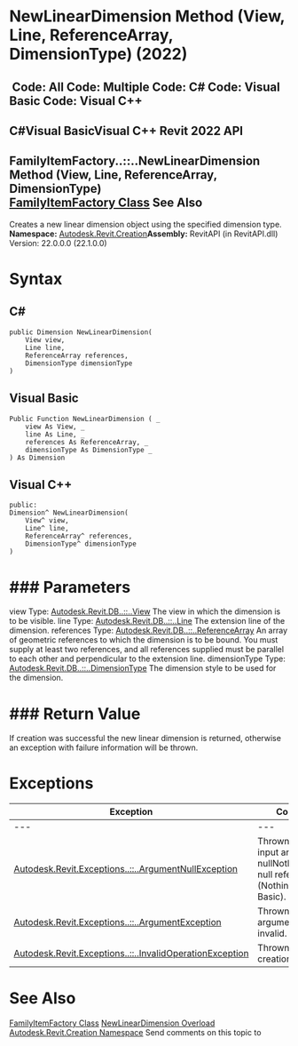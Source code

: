 # NewLinearDimension Method (View, Line, ReferenceArray, DimensionType) (2022)

﻿
 Code: All Code: Multiple Code: C# Code: Visual Basic Code: Visual C++   
---  
C#Visual BasicVisual C++
Revit 2022 API  
---  
FamilyItemFactory..::..NewLinearDimension Method (View, Line, ReferenceArray, DimensionType)  
[FamilyItemFactory Class](a7622967-1381-c17f-ed04-1ebe40da0440.md "FamilyItemFactory Class") See Also  
---  
Creates a new linear dimension object using the specified dimension type.
**Namespace:** [Autodesk.Revit.Creation](ded320da-058a-4edd-0418-0582389559a7.md "Autodesk.Revit.Creation Namespace")**Assembly:** RevitAPI (in RevitAPI.dll) Version: 22.0.0.0 (22.1.0.0)
# Syntax
C#  
---  
```text
public Dimension NewLinearDimension(
	View view,
	Line line,
	ReferenceArray references,
	DimensionType dimensionType
)
```
  
Visual Basic  
---  
```text
Public Function NewLinearDimension ( _
	view As View, _
	line As Line, _
	references As ReferenceArray, _
	dimensionType As DimensionType _
) As Dimension
```
  
Visual C++  
---  
```text
public:
Dimension^ NewLinearDimension(
	View^ view, 
	Line^ line, 
	ReferenceArray^ references, 
	DimensionType^ dimensionType
)
```
  
# ### Parameters
view
    Type: [Autodesk.Revit.DB..::..View](fb92a4e7-f3a7-ef14-e631-342179b18de9.md "View Class") The view in which the dimension is to be visible. 
line
    Type: [Autodesk.Revit.DB..::..Line](e7329450-434a-918b-661c-65e15e0585a5.md "Line Class") The extension line of the dimension. 
references
    Type: [Autodesk.Revit.DB..::..ReferenceArray](bc9192b5-6666-a8de-0128-87dae479fd6a.md "ReferenceArray Class") An array of geometric references to which the dimension is to be bound. You must supply at least two references, and all references supplied must be parallel to each other and perpendicular to the extension line. 
dimensionType
    Type: [Autodesk.Revit.DB..::..DimensionType](a6f6655d-3383-a0ea-670d-0bbe6d2bb964.md "DimensionType Class") The dimension style to be used for the dimension. 
# ### Return Value
If creation was successful the new linear dimension is returned, otherwise an exception with failure information will be thrown.
# Exceptions
| Exception | Condition |
| --- | --- |
| --- | --- |
| [Autodesk.Revit.Exceptions..::..ArgumentNullException](631e1424-60f4-929b-4e52-dda9dcd26316.md "ArgumentNullException Class") | Thrown when any input argument is nullNothingnullptra null reference (Nothing in Visual Basic). |
| [Autodesk.Revit.Exceptions..::..ArgumentException](2e6e4206-97a8-dd4b-df5d-4269f4bb6088.md "ArgumentException Class") | Thrown when the argument is invalid. |
| [Autodesk.Revit.Exceptions..::..InvalidOperationException](9e715f03-3884-e539-4dd6-8d7545733adc.md "InvalidOperationException Class") | Thrown when the creation failed. |

# See Also
[FamilyItemFactory Class](a7622967-1381-c17f-ed04-1ebe40da0440.md "FamilyItemFactory Class")
[NewLinearDimension Overload](a95776fa-90a1-dff7-7ab9-53918a818e32.md "NewLinearDimension Method")
[Autodesk.Revit.Creation Namespace](ded320da-058a-4edd-0418-0582389559a7.md "Autodesk.Revit.Creation Namespace")
Send comments on this topic to 